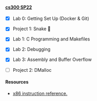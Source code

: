 #### [cs300 SP22](http://cs.brown.edu/courses/csci0300/2022/index.html)

- [X] Lab 0: Getting Set Up (Docker & Git)
- [X] Project 1: Snake :snake:
- [X] Lab 1: C Programming and Makefiles
- [X] Lab 2: Debugging
- [X] Lab 3: Assembly and Buffer Overflow
- [ ] Project 2: DMalloc



#### Resources
- [x86 instruction reference.](https://web.stanford.edu/class/cs107/guide/x86-64.html#common-instructions)
